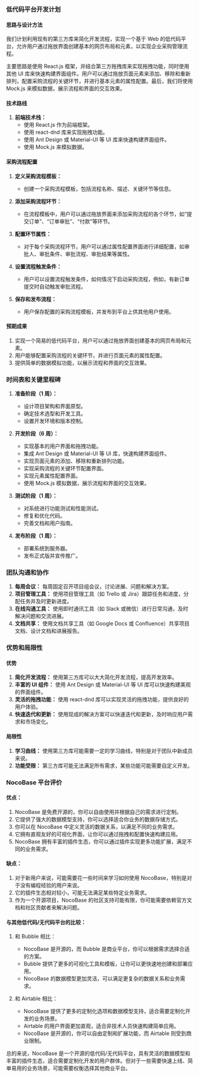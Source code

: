 ### 低代码平台开发计划

#### 思路与设计方法

我们计划利用现有的第三方库来简化开发流程，实现一个基于 Web 的低代码平台，允许用户通过拖放界面创建基本的网页布局和元素，以实现企业采购管理流程。

主要思路是使用 React.js 框架，并结合第三方拖拽库来实现拖拽功能，同时使用其他 UI 库来快速构建界面组件。用户可以通过拖放页面元素来添加、移除和重新排列，配置采购流程的关键环节，并进行基本元素的属性配置。最后，我们将使用 Mock.js 来模拟数据，展示流程和界面的交互效果。

#### 技术路线

1. **前端技术栈：**
   - 使用 React.js 作为前端框架。
   - 使用 react-dnd 库来实现拖拽功能。
   - 使用 Ant Design 或 Material-UI 等 UI 库来快速构建界面组件。
   - 使用 Mock.js 来模拟数据。

#### 采购流程配置

1. **定义采购流程模板：**

   - 创建一个采购流程模板，包括流程名称、描述、关键环节等信息。

2. **添加采购流程环节：**

   - 在流程模板中，用户可以通过拖放界面来添加采购流程的各个环节，如“提交订单”、“订单审批”、“付款”等环节。

3. **配置环节属性：**

   - 对于每个采购流程环节，用户可以通过属性配置界面进行详细配置，如审批人、审批条件、审批流程、审批结果等属性。

4. **设置流程触发条件：**

   - 用户可以设置流程触发条件，如何情况下启动采购流程，例如，有新订单提交时自动触发审批流程。

5. **保存和发布流程：**
   - 用户保存配置的采购流程模板，并发布到平台上供其他用户使用。

#### 预期成果

1. 实现一个简易的低代码平台，用户可以通过拖放界面创建基本的网页布局和元素。
2. 用户能够配置采购流程的关键环节，并进行页面元素的属性配置。
3. 提供简单的数据模拟功能，以展示流程和界面的交互效果。

### 时间表和关键里程碑

1. **准备阶段（1 周）：**

   - 设计项目架构和界面原型。
   - 确定技术选型和开发工具。
   - 设置开发环境和版本控制。

2. **开发阶段（6 周）：**

   - 实现基本的用户界面和拖拽功能。
   - 集成 Ant Design 或 Material-UI 等 UI 库，快速构建界面组件。
   - 实现页面元素的添加、移除和重新排列功能。
   - 实现采购流程的关键环节配置界面。
   - 实现元素属性配置界面。
   - 使用 Mock.js 模拟数据，展示流程和界面的交互效果。

3. **测试阶段（1 周）：**

   - 对系统进行功能测试和性能测试。
   - 修复和优化代码。
   - 完善文档和用户指南。

4. **发布阶段（1 周）：**
   - 部署系统到服务器。
   - 发布正式版并宣传推广。

### 团队沟通和协作

1. **每周会议：** 每周固定召开项目组会议，讨论进展、问题和解决方案。
2. **项目管理工具：** 使用项目管理工具（如 Trello 或 Jira）跟踪任务和进度，分配任务并及时更新进度。
3. **在线沟通工具：** 使用即时通讯工具（如 Slack 或微信）进行日常沟通，及时解决问题和交流进展。
4. **文档共享：** 使用文档共享工具（如 Google Docs 或 Confluence）共享项目文档、设计文档和进展报告。

### 优势和局限性

#### 优势

1. **简化开发流程：** 使用第三方库可以大大简化开发流程，提高开发效率。
2. **丰富的 UI 组件：** 使用 Ant Design 或 Material-UI 等 UI 库可以快速构建美观的界面组件。
3. **灵活的拖拽功能：** 使用 react-dnd 库可以实现灵活的拖拽功能，提供良好的用户体验。
4. **快速迭代和更新：** 使用现成的解决方案可以快速迭代和更新，及时响应用户需求和市场变化。

#### 局限性

1. **学习曲线：** 使用第三方库可能需要一定的学习曲线，特别是对于团队中新成员来说。
2. **功能受限：** 第三方库可能无法满足所有需求，某些功能可能需要自定义开发。

### NocoBase 平台评价

#### 优点：

1. NocoBase 是免费开源的，你可以自由使用并根据自己的需求进行定制。
2. 它提供了强大的数据模型支持，你可以选择适合你业务的数据存储方式。
3. 你可以在 NocoBase 中定义灵活的数据关系，以满足不同的业务需求。
4. 它拥有直观友好的可视化界面，让你可以通过拖拽和配置快速构建应用。
5. NocoBase 拥有丰富的插件生态，你可以通过插件实现更多功能扩展，满足不同的业务需求。

#### 缺点：

1. 对于新用户来说，可能需要花一些时间来学习如何使用 NocoBase，特别是对于没有编程经验的用户来说。
2. 它的插件生态相对较小，可能无法满足某些特定业务需求。
3. 作为一个开源项目，NocoBase 的社区支持可能有限，你可能需要依赖官方文档和社区贡献者来解决问题。

#### 与其他低代码/无代码平台的比较：

1. 和 Bubble 相比：

   - NocoBase 是开源的，而 Bubble 是商业平台，你可以根据需求选择合适的方案。
   - Bubble 提供了更多的可视化工具和模板，让你可以更快速地创建和部署应用。
   - NocoBase 的数据模型更加灵活，可以满足更复杂的数据关系和业务需求。

2. 和 Airtable 相比：
   - NocoBase 提供了更多的定制化选项和数据模型支持，适合需要定制化开发的业务场景。
   - Airtable 的用户界面更加直观，适合非技术人员快速构建简单应用。
   - NocoBase 是开源的，你可以自由定制和扩展功能，而 Airtable 则受到商业限制。

总的来说，NocoBase 是一个开源的低代码/无代码平台，具有灵活的数据模型和丰富的插件生态，适合需要定制化开发的用户群体。但对于一些需要快速上线、简单易用的业务场景，可能需要权衡选择其他商业平台。

